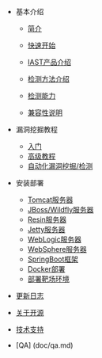 - 基本介绍
  
  - [简介](doc/tutorial/intro.md)
    
  - [快速开始](doc/tutorial/quickstart.md)
    
  - [IAST产品介绍](doc/tutorial/versions.md)

  - [检测方法介绍](doc/tutorial/method.md)

  - [检测能力](doc/tutorial/detects.md)
    
  - [兼容性说明](doc/tutorial/compat.md)
    
  
- 漏洞挖掘教程
  - [入门](doc/bugbountry/quickstart.md)
  - [高级教程](doc/bugbountry/custom.md)
  - [自动化漏洞挖掘/检测](doc/bugbountry/flag.md)
  
- 安装部署
  - [Tomcat服务器](doc/deploy/tomcat.md)
  - [JBoss/Wildfly服务器](doc/deploy/jboss.md)
  - [Resin服务器](doc/deploy/resin.md)
  - [Jetty服务器](doc/deploy/jetty.md)
  - [WebLogic服务器](doc/deploy/weblogic.md)
  - [WebSphere服务器](doc/deploy/websphere.md)
  - [SpringBoot框架](doc/deploy/springboot.md)
  - [Docker部署](doc/deploy/docker.md)
  - [部署靶场环境](doc/deploy/vulns.md)
  
- [更新日志](doc/changes/changelog.md)

- [关于开源](doc/opensource/opensource.md)

- [技术支持](doc/aboutus/support.md)

- [QA] (doc/qa.md)
